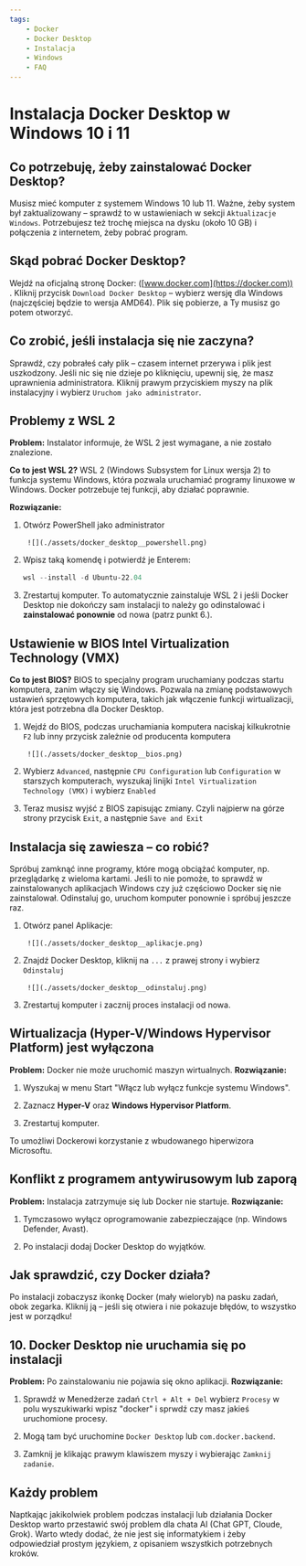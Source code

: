 ```yaml
---
tags:
    - Docker
    - Docker Desktop
    - Instalacja
    - Windows
    - FAQ
---
```


# Instalacja Docker Desktop w Windows 10 i 11

## Co potrzebuję, żeby zainstalować Docker Desktop?
Musisz mieć komputer z systemem Windows 10 lub 11. Ważne, żeby system był zaktualizowany – sprawdź to w ustawieniach w sekcji `Aktualizacje Windows`. Potrzebujesz też trochę miejsca na dysku (około 10 GB) i połączenia z internetem, żeby pobrać program.

## Skąd pobrać Docker Desktop?
Wejdź na oficjalną stronę Docker: ([www.docker.com](https://docker.com))  . Kliknij przycisk `Download Docker Desktop` – wybierz wersję dla Windows (najczęściej będzie to wersja AMD64). Plik się pobierze, a Ty musisz go potem otworzyć.

## Co zrobić, jeśli instalacja się nie zaczyna?
Sprawdź, czy pobrałeś cały plik – czasem internet przerywa i plik jest uszkodzony. Jeśli nic się nie dzieje po kliknięciu, upewnij się, że masz uprawnienia administratora. Kliknij prawym przyciskiem myszy na plik instalacyjny i wybierz `Uruchom jako administrator`.

## Problemy z WSL 2
**Problem:** Instalator informuje, że WSL 2 jest wymagane, a nie zostało znalezione.

**Co to jest WSL 2?** WSL 2 (Windows Subsystem for Linux wersja 2) to funkcja systemu Windows, która pozwala uruchamiać programy linuxowe w Windows. Docker potrzebuje tej funkcji, aby działać poprawnie.

**Rozwiązanie:**

1. Otwórz PowerShell jako administrator

        ![](./assets/docker_desktop__powershell.png)

2. Wpisz taką komendę i potwierdź je Enterem:

   ```powershell
   wsl --install -d Ubuntu-22.04
   ```
2. Zrestartuj komputer.
To automatycznie zainstaluje WSL 2 i jeśli Docker Desktop nie dokończy sam instalacji to należy go odinstalować i **zainstalować ponownie** od nowa (patrz punkt 6.).

## Ustawienie w BIOS Intel Virtualization Technology (VMX)

**Co to jest BIOS?** BIOS to specjalny program uruchamiany podczas startu komputera, zanim włączy się Windows. Pozwala na zmianę podstawowych ustawień sprzętowych komputera, takich jak włączenie funkcji wirtualizacji, która jest potrzebna dla Docker Desktop.

1. Wejdź do BIOS, podczas uruchamiania komputera naciskaj kilkukrotnie `F2` lub inny przycisk zależnie od producenta komputera

        ![](./assets/docker_desktop__bios.png)

2. Wybierz `Advanced`, następnie `CPU Configuration` lub `Configuration` w starszych komputerach, wyszukaj linijki `Intel Virtualization Technology (VMX)` i wybierz `Enabled`

3. Teraz musisz wyjść z BIOS zapisując zmiany. Czyli najpierw na górze strony przycisk `Exit`, a następnie `Save and Exit`

## Instalacja się zawiesza – co robić?
Spróbuj zamknąć inne programy, które mogą obciążać komputer, np. przeglądarkę z wieloma kartami. Jeśli to nie pomoże, to sprawdź w zainstalowanych aplikacjach Windows czy już częściowo Docker się nie zainstalował. Odinstaluj go, uruchom komputer ponownie i spróbuj jeszcze raz.

1. Otwórz panel Aplikacje:

        ![](./assets/docker_desktop__aplikacje.png)

2. Znajdź Docker Desktop, kliknij na `...` z prawej strony i wybierz `Odinstaluj`

        ![](./assets/docker_desktop__odinstaluj.png)

3. Zrestartuj komputer i zacznij proces instalacji od nowa.


## Wirtualizacja (Hyper-V/Windows Hypervisor Platform) jest wyłączona
**Problem:** Docker nie może uruchomić maszyn wirtualnych.
**Rozwiązanie:**

1. Wyszukaj w menu Start "Włącz lub wyłącz funkcje systemu Windows".

2. Zaznacz **Hyper-V** oraz **Windows Hypervisor Platform**.

3. Zrestartuj komputer.

To umożliwi Dockerowi korzystanie z wbudowanego hiperwizora Microsoftu.


## Konflikt z programem antywirusowym lub zaporą
**Problem:** Instalacja zatrzymuje się lub Docker nie startuje.
**Rozwiązanie:**

1. Tymczasowo wyłącz oprogramowanie zabezpieczające (np. Windows Defender, Avast).

2. Po instalacji dodaj Docker Desktop do wyjątków.


## Jak sprawdzić, czy Docker działa?
Po instalacji zobaczysz ikonkę Docker (mały wieloryb) na pasku zadań, obok zegarka. Kliknij ją – jeśli się otwiera i nie pokazuje błędów, to wszystko jest w porządku!

## 10. Docker Desktop nie uruchamia się po instalacji
**Problem:** Po zainstalowaniu nie pojawia się okno aplikacji.
**Rozwiązanie:**

1. Sprawdź w Menedżerze zadań `Ctrl + Alt + Del` wybierz `Procesy` w polu wyszukiwarki wpisz "docker" i sprwdź czy masz jakieś uruchomione procesy.

2. Mogą tam być uruchomine `Docker Desktop` lub `com.docker.backend`.

3. Zamknij je klikając prawym klawiszem myszy i wybierając `Zamknij zadanie`.

## Każdy problem
Naptkając jakikolwiek problem podczas instalacji lub działania Docker Desktop warto przestawić swój problem dla chata AI (Chat GPT, Cloude, Grok). Warto wtedy dodać, że nie jest się informatykiem i żeby odpowiedział prostym językiem, z opisaniem wszystkich potrzebnych kroków.
